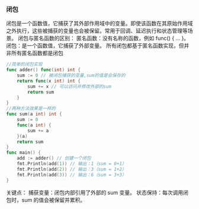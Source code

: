 ### 闭包
闭包是一个函数值，它捕获了其外部作用域中的变量。即使该函数在其原始作用域之外执行，这些被捕获的变量也会被保留。常用于回调、延迟执行和状态管理等场景。
闭包与匿名函数的区别：
匿名函数：没有名称的函数，例如 func() { ... }。
闭包：是一个函数值，它捕获了外部变量。
所有闭包都基于匿名函数实现，但并非所有匿名函数都是闭包
```go
//简单的闭包实现
func adder() func(int) int {
    sum := 0 // 被闭包捕获的变量,sum的值是会保存的
    return func(x int) int {
        sum += x // 可以访问并修改外部的sum
        return sum
    }
}
//两种方法效果是一样的
func sum(a int) int {
	sum := 0
	func(a int) {
		sum += a
	}(a)
	return sum
}
func main() {
    add := adder() // 创建一个闭包
    fmt.Println(add(1)) // 输出：1（sum = 0+1）
    fmt.Println(add(2)) // 输出：3（sum = 1+2）
    fmt.Println(add(3)) // 输出：6（sum = 3+3）
}
```
关键点：
捕获变量：闭包内部引用了外部的 sum 变量。
状态保持：每次调用闭包时，sum 的值会被保留并累积。
